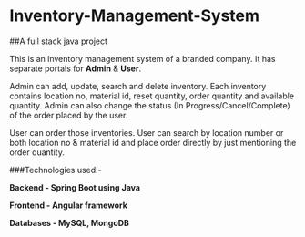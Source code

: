 # **Inventory-Management-System**
##A full stack java project

This is an inventory management system of a branded company. It has separate portals for **Admin** & **User**.

Admin can add, update, search and delete inventory. Each inventory contains location no, material id, reset quantity, order quantity and available quantity. Admin can also change the status (In Progress/Cancel/Complete) of the order placed by the user.

User can order those inventories. User can search by location number or both location no & material id and place order directly by just mentioning the order quantity.

###Technologies used:-

**Backend - Spring Boot using Java**

**Frontend - Angular framework**

**Databases - MySQL, MongoDB**
